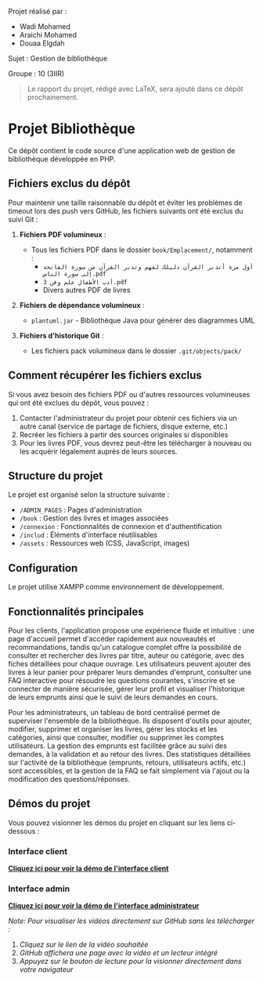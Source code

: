 Projet réalisé par :
- Wadi Mohamed
- Araichi Mohamed
- Douaa Elgdah

Sujet : Gestion de bibliothèque

Groupe : 10 (3IIR)

> Le rapport du projet, rédigé avec LaTeX, sera ajouté dans ce dépôt prochainement.

# Projet Bibliothèque

Ce dépôt contient le code source d'une application web de gestion de bibliothèque développée en PHP.

## Fichiers exclus du dépôt

Pour maintenir une taille raisonnable du dépôt et éviter les problèmes de timeout lors des push vers GitHub, les fichiers suivants ont été exclus du suivi Git :

1. **Fichiers PDF volumineux** :
   - Tous les fichiers PDF dans le dossier `book/Emplacement/`, notamment :
     - `أول مرة أتدبر القرآن دليلك لفهم وتدبر القرآن من سورة الفاتحة إلى سورة الناس.pdf`
     - `أدب الأطفال علم وفن 3.pdf`
     - Divers autres PDF de livres

2. **Fichiers de dépendance volumineux** :
   - `plantuml.jar` - Bibliothèque Java pour générer des diagrammes UML

3. **Fichiers d'historique Git** :
   - Les fichiers pack volumineux dans le dossier `.git/objects/pack/`

## Comment récupérer les fichiers exclus

Si vous avez besoin des fichiers PDF ou d'autres ressources volumineuses qui ont été exclues du dépôt, vous pouvez :

1. Contacter l'administrateur du projet pour obtenir ces fichiers via un autre canal (service de partage de fichiers, disque externe, etc.)
2. Recréer les fichiers à partir des sources originales si disponibles
3. Pour les livres PDF, vous devrez peut-être les télécharger à nouveau ou les acquérir légalement auprès de leurs sources.

## Structure du projet

Le projet est organisé selon la structure suivante :
- `/ADMIN_PAGES` : Pages d'administration
- `/book` : Gestion des livres et images associées
- `/connexion` : Fonctionnalités de connexion et d'authentification
- `/includ` : Éléments d'interface réutilisables
- `/assets` : Ressources web (CSS, JavaScript, images)

## Configuration

Le projet utilise XAMPP comme environnement de développement.

## Fonctionnalités principales

Pour les clients, l'application propose une expérience fluide et intuitive : une page d'accueil permet d'accéder rapidement aux nouveautés et recommandations, tandis qu'un catalogue complet offre la possibilité de consulter et rechercher des livres par titre, auteur ou catégorie, avec des fiches détaillées pour chaque ouvrage. Les utilisateurs peuvent ajouter des livres à leur panier pour préparer leurs demandes d'emprunt, consulter une FAQ interactive pour résoudre les questions courantes, s'inscrire et se connecter de manière sécurisée, gérer leur profil et visualiser l'historique de leurs emprunts ainsi que le suivi de leurs demandes en cours.

Pour les administrateurs, un tableau de bord centralisé permet de superviser l'ensemble de la bibliothèque. Ils disposent d'outils pour ajouter, modifier, supprimer et organiser les livres, gérer les stocks et les catégories, ainsi que consulter, modifier ou supprimer les comptes utilisateurs. La gestion des emprunts est facilitée grâce au suivi des demandes, à la validation et au retour des livres. Des statistiques détaillées sur l'activité de la bibliothèque (emprunts, retours, utilisateurs actifs, etc.) sont accessibles, et la gestion de la FAQ se fait simplement via l'ajout ou la modification des questions/réponses.

## Démos du projet

Vous pouvez visionner les démos du projet en cliquant sur les liens ci-dessous :

### Interface client

**[Cliquez ici pour voir la démo de l'interface client](https://github.com/mohamed-wadi/PROJET_BIBLIOTHEQUE/raw/records-branch/Records/Record.mov)**

### Interface admin

**[Cliquez ici pour voir la démo de l'interface administrateur](https://github.com/mohamed-wadi/PROJET_BIBLIOTHEQUE/raw/records-branch/Records/Record%20Part%20Admin.mov)**

*Note: Pour visualiser les vidéos directement sur GitHub sans les télécharger :*
1. *Cliquez sur le lien de la vidéo souhaitée*
2. *GitHub affichera une page avec la vidéo et un lecteur intégré*
3. *Appuyez sur le bouton de lecture pour la visionner directement dans votre navigateur*
